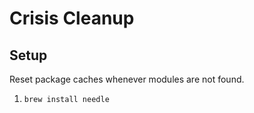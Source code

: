 # Crisis Cleanup

## Setup
Reset package caches whenever modules are not found.

1. `brew install needle`
